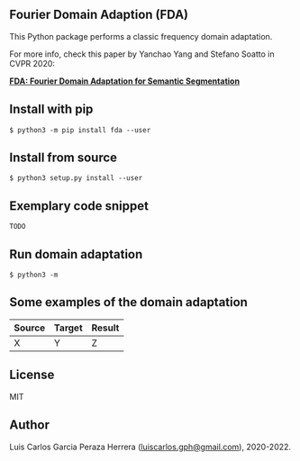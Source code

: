 Fourier Domain Adaption (FDA)
-----------------------------

This Python package performs a classic frequency domain adaptation.

For more info, check this paper by Yanchao Yang and Stefano Soatto in CVPR 2020: 

[**FDA: Fourier Domain Adaptation for Semantic Segmentation**](https://arxiv.org/abs/2004.05498)


Install with pip
----------------

```
$ python3 -m pip install fda --user
```

Install from source
-------------------

```
$ python3 setup.py install --user
```

Exemplary code snippet
----------------------

```
TODO
```

Run domain adaptation
---------------------
```
$ python3 -m 
```

Some examples of the domain adaptation
--------------------------------------

| Source      | Target      | Result |
| ----------- | ----------- | ------ |
| X           | Y           | Z

License
-------

MIT


Author
------

Luis Carlos Garcia Peraza Herrera (luiscarlos.gph@gmail.com), 2020-2022.


